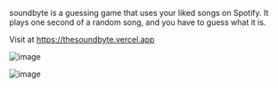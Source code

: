 soundbyte is a guessing game that uses your liked songs on Spotify. It plays one second of a random song, and you have to guess what it is.

Visit at https://thesoundbyte.vercel.app

![image](https://github.com/user-attachments/assets/4d35fd29-e87b-46cd-81e5-c04e82e4ff4b)

![image](https://github.com/user-attachments/assets/89b778d2-3a83-4da5-a4ba-f72282c35f53)
